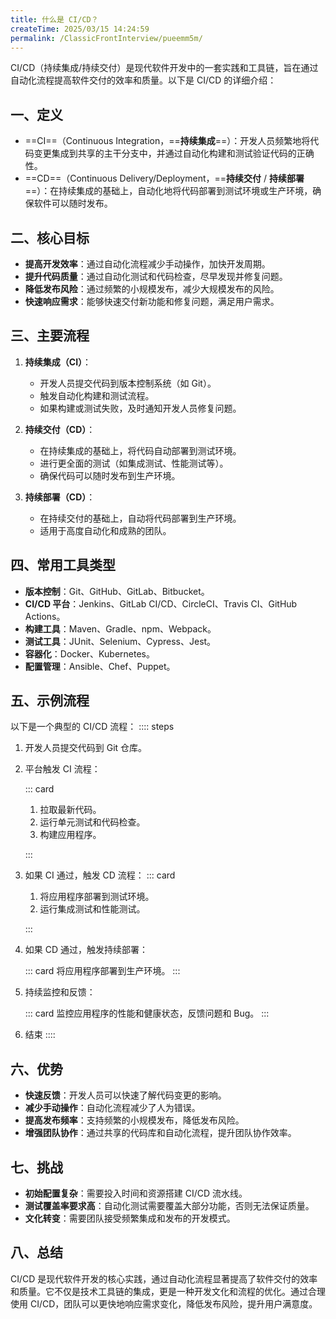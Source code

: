 ```yaml
---
title: 什么是 CI/CD？
createTime: 2025/03/15 14:24:59
permalink: /ClassicFrontInterview/pueemm5m/
---
```


CI/CD（持续集成/持续交付）是现代软件开发中的一套实践和工具链，旨在通过自动化流程提高软件交付的效率和质量。以下是 CI/CD 的详细介绍：

## 一、定义

- ==CI==（Continuous Integration，==**持续集成**==）：开发人员频繁地将代码变更集成到共享的主干分支中，并通过自动化构建和测试验证代码的正确性。
- ==CD==（Continuous Delivery/Deployment，==**持续交付** / **持续部署**==）：在持续集成的基础上，自动化地将代码部署到测试环境或生产环境，确保软件可以随时发布。

## 二、核心目标

- **提高开发效率**：通过自动化流程减少手动操作，加快开发周期。
- **提升代码质量**：通过自动化测试和代码检查，尽早发现并修复问题。
- **降低发布风险**：通过频繁的小规模发布，减少大规模发布的风险。
- **快速响应需求**：能够快速交付新功能和修复问题，满足用户需求。

## 三、主要流程

1. **持续集成（CI）**：

   - 开发人员提交代码到版本控制系统（如 Git）。
   - 触发自动化构建和测试流程。
   - 如果构建或测试失败，及时通知开发人员修复问题。

2. **持续交付（CD）**：

   - 在持续集成的基础上，将代码自动部署到测试环境。
   - 进行更全面的测试（如集成测试、性能测试等）。
   - 确保代码可以随时发布到生产环境。

3. **持续部署（CD）**：
   - 在持续交付的基础上，自动将代码部署到生产环境。
   - 适用于高度自动化和成熟的团队。

## 四、常用工具类型

- **版本控制**：Git、GitHub、GitLab、Bitbucket。
- **CI/CD 平台**：Jenkins、GitLab CI/CD、CircleCI、Travis CI、GitHub Actions。
- **构建工具**：Maven、Gradle、npm、Webpack。
- **测试工具**：JUnit、Selenium、Cypress、Jest。
- **容器化**：Docker、Kubernetes。
- **配置管理**：Ansible、Chef、Puppet。

## 五、示例流程

以下是一个典型的 CI/CD 流程：
:::: steps

1. 开发人员提交代码到 Git 仓库。

2. 平台触发 CI 流程：

   ::: card

   1. 拉取最新代码。
   2. 运行单元测试和代码检查。
   3. 构建应用程序。

   :::

3. 如果 CI 通过，触发 CD 流程：
   ::: card

   1. 将应用程序部署到测试环境。
   2. 运行集成测试和性能测试。

   :::

4. 如果 CD 通过，触发持续部署：

   ::: card
   将应用程序部署到生产环境。
   :::

5. 持续监控和反馈：

   ::: card
   监控应用程序的性能和健康状态，反馈问题和 Bug。
   :::

6. 结束
   ::::

## 六、优势

- **快速反馈**：开发人员可以快速了解代码变更的影响。
- **减少手动操作**：自动化流程减少了人为错误。
- **提高发布频率**：支持频繁的小规模发布，降低发布风险。
- **增强团队协作**：通过共享的代码库和自动化流程，提升团队协作效率。

## 七、挑战

- **初始配置复杂**：需要投入时间和资源搭建 CI/CD 流水线。
- **测试覆盖率要求高**：自动化测试需要覆盖大部分功能，否则无法保证质量。
- **文化转变**：需要团队接受频繁集成和发布的开发模式。

## 八、总结

CI/CD 是现代软件开发的核心实践，通过自动化流程显著提高了软件交付的效率和质量。它不仅是技术工具链的集成，更是一种开发文化和流程的优化。通过合理使用 CI/CD，团队可以更快地响应需求变化，降低发布风险，提升用户满意度。
